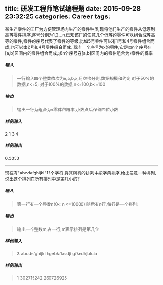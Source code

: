 title: 研发工程师笔试编程题
date: 2015-09-28 23:32:25
categories: Career
tags:
---

某生产零件的工厂为方便管理场内生产的零件种类,现将他们生产的零件从低等到高等零件排序,序号分别为1,2...n,已知该厂的任意几个低等的零件可以组合成等高等的零件,零件的序号代表了零件的等级,比如5号零件可以有1号和4号零件组合而成,也可以由2号和4号零件组合而成.
现有一个序号为x的零件,它是由n个序号在[a,b]区间内的零件组合而成,求n个序号在[a,b]区间内的零件组合为x零件的概率
##### 输入
> 一行输入四个整数依次为n,a,b,x,用空格分割,数据规模和约定
> 对于50%的数据,n<=5;
> 对于100%的数据,n<=100,b<=100

##### 输出
> 输出一行为组合为x零件的概率,小数点后保留四位小数

##### 样例输入
2 1 3 4

##### 样例输出
0.3333

---
现在有"abcdefghijkl"12个字符,将其所有的排列中按字典排序,给出任意一种排列,说出这个排列在所有排列中是第几小的?
##### 输入
> 第一行有一个整数n(0< n <=10000)
> 随后有n行,每行是一个排列;
##### 输出
> 输出一个整数m,占一行,m表示排列是第几位

##### 样例输入
> 3
> abcdefghijkl
> hgebkflacdji
> gfkedhjblcia

##### 样例输出
> 1
> 302715242
> 260726926